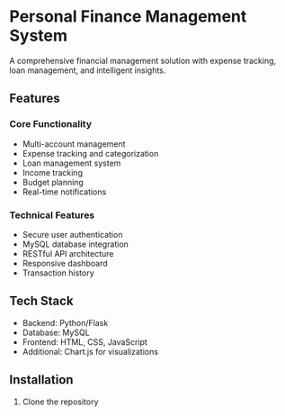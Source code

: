 # Personal Finance Management System

A comprehensive financial management solution with expense tracking, loan management, and intelligent insights.

## Features

### Core Functionality
- Multi-account management
- Expense tracking and categorization
- Loan management system
- Income tracking
- Budget planning
- Real-time notifications

### Technical Features
- Secure user authentication
- MySQL database integration
- RESTful API architecture
- Responsive dashboard
- Transaction history

## Tech Stack
- Backend: Python/Flask
- Database: MySQL
- Frontend: HTML, CSS, JavaScript
- Additional: Chart.js for visualizations

## Installation

1. Clone the repository
